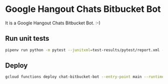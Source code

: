 # Google Hangout Chats Bitbucket Bot

It is a Google Hangout Chats Bitbucket Bot. :-)

## Run unit tests

```bash
pipenv run python -m pytest --junitxml=test-results/pytest/report.xml -vvs tests --log-cli-level WARNING
```

## Deploy

```bash
gcloud functions deploy chat-bitbucket-bot --entry-point main --runtime python37 --trigger-http --project <YOUR_PROJECT_ID>
```
